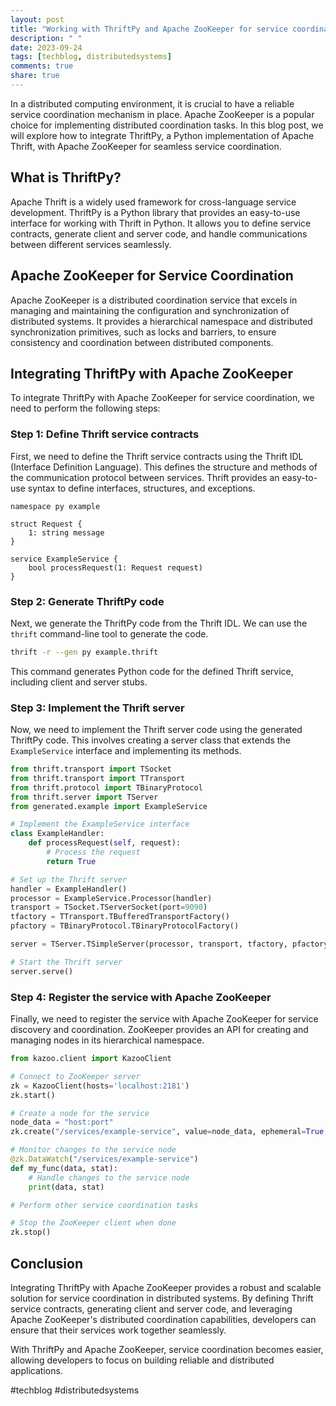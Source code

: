 ```yaml
---
layout: post
title: "Working with ThriftPy and Apache ZooKeeper for service coordination"
description: " "
date: 2023-09-24
tags: [techblog, distributedsystems]
comments: true
share: true
---
```


In a distributed computing environment, it is crucial to have a reliable service coordination mechanism in place. Apache ZooKeeper is a popular choice for implementing distributed coordination tasks. In this blog post, we will explore how to integrate ThriftPy, a Python implementation of Apache Thrift, with Apache ZooKeeper for seamless service coordination.

## What is ThriftPy?

Apache Thrift is a widely used framework for cross-language service development. ThriftPy is a Python library that provides an easy-to-use interface for working with Thrift in Python. It allows you to define service contracts, generate client and server code, and handle communications between different services seamlessly.

## Apache ZooKeeper for Service Coordination

Apache ZooKeeper is a distributed coordination service that excels in managing and maintaining the configuration and synchronization of distributed systems. It provides a hierarchical namespace and distributed synchronization primitives, such as locks and barriers, to ensure consistency and coordination between distributed components.

## Integrating ThriftPy with Apache ZooKeeper

To integrate ThriftPy with Apache ZooKeeper for service coordination, we need to perform the following steps:

### Step 1: Define Thrift service contracts

First, we need to define the Thrift service contracts using the Thrift IDL (Interface Definition Language). This defines the structure and methods of the communication protocol between services. Thrift provides an easy-to-use syntax to define interfaces, structures, and exceptions.

```thrift
namespace py example

struct Request {
    1: string message
}

service ExampleService {
    bool processRequest(1: Request request)
}
```

### Step 2: Generate ThriftPy code

Next, we generate the ThriftPy code from the Thrift IDL. We can use the `thrift` command-line tool to generate the code.

```bash
thrift -r --gen py example.thrift
```

This command generates Python code for the defined Thrift service, including client and server stubs.

### Step 3: Implement the Thrift server

Now, we need to implement the Thrift server code using the generated ThriftPy code. This involves creating a server class that extends the `ExampleService` interface and implementing its methods.

```python
from thrift.transport import TSocket
from thrift.transport import TTransport
from thrift.protocol import TBinaryProtocol
from thrift.server import TServer
from generated.example import ExampleService

# Implement the ExampleService interface
class ExampleHandler:
    def processRequest(self, request):
        # Process the request
        return True

# Set up the Thrift server
handler = ExampleHandler()
processor = ExampleService.Processor(handler)
transport = TSocket.TServerSocket(port=9090)
tfactory = TTransport.TBufferedTransportFactory()
pfactory = TBinaryProtocol.TBinaryProtocolFactory()

server = TServer.TSimpleServer(processor, transport, tfactory, pfactory)

# Start the Thrift server
server.serve()
```

### Step 4: Register the service with Apache ZooKeeper

Finally, we need to register the service with Apache ZooKeeper for service discovery and coordination. ZooKeeper provides an API for creating and managing nodes in its hierarchical namespace.

```python
from kazoo.client import KazooClient

# Connect to ZooKeeper server
zk = KazooClient(hosts='localhost:2181')
zk.start()

# Create a node for the service
node_data = "host:port"
zk.create("/services/example-service", value=node_data, ephemeral=True, sequence=True)

# Monitor changes to the service node
@zk.DataWatch("/services/example-service")
def my_func(data, stat):
    # Handle changes to the service node
    print(data, stat)

# Perform other service coordination tasks

# Stop the ZooKeeper client when done
zk.stop()
```

## Conclusion

Integrating ThriftPy with Apache ZooKeeper provides a robust and scalable solution for service coordination in distributed systems. By defining Thrift service contracts, generating client and server code, and leveraging Apache ZooKeeper's distributed coordination capabilities, developers can ensure that their services work together seamlessly.

With ThriftPy and Apache ZooKeeper, service coordination becomes easier, allowing developers to focus on building reliable and distributed applications.

#techblog #distributedsystems